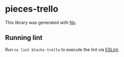 # pieces-trello

This library was generated with [Nx](https://nx.dev).

## Running lint

Run `nx lint blocks-trello` to execute the lint via [ESLint](https://eslint.org/).
